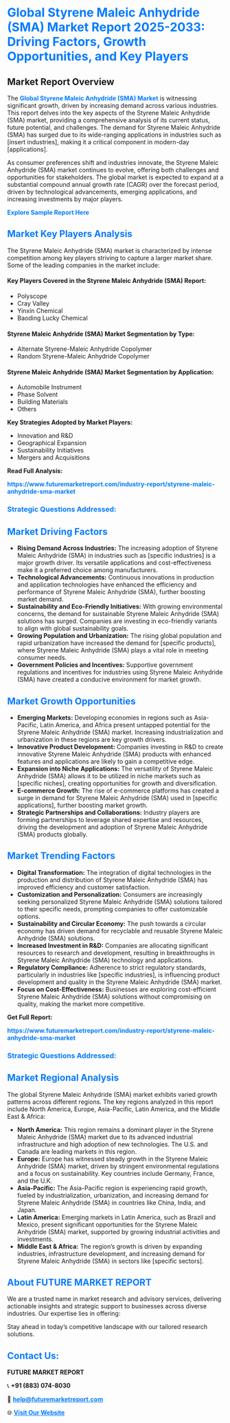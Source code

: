 <h1 style="color: #007BFF;">Global Styrene Maleic Anhydride (SMA) Market Report 2025-2033: Driving Factors, Growth Opportunities, and Key Players</h1>

<section id="overview">
<h2>Market Report Overview</h2>
<p>The <a href="https://www.futuremarketreport.com/industry-report/styrene-maleic-anhydride-sma-market" style="color: #007BFF; text-decoration: none;"><strong>Global Styrene Maleic Anhydride (SMA) Market</strong></a> is witnessing significant growth, driven by increasing demand across various industries. This report delves into the key aspects of the Styrene Maleic Anhydride (SMA) market, providing a comprehensive analysis of its current status, future potential, and challenges. The demand for Styrene Maleic Anhydride (SMA) has surged due to its wide-ranging applications in industries such as [insert industries], making it a critical component in modern-day [applications].</p>
<p>As consumer preferences shift and industries innovate, the Styrene Maleic Anhydride (SMA) market continues to evolve, offering both challenges and opportunities for stakeholders. The global market is expected to expand at a substantial compound annual growth rate (CAGR) over the forecast period, driven by technological advancements, emerging applications, and increasing investments by major players.</p>
</section>

<section id="overview">
<p><a href="https://www.futuremarketreport.com/request-sample/reportId=83540" style="color: #007BFF; text-decoration: none;"><strong>Explore Sample Report Here</strong></a></p>
</section>

<section id="key-players">
<h2 style="color: #007BFF;">Market Key Players Analysis</h2>
<p>The Styrene Maleic Anhydride (SMA) market is characterized by intense competition among key players striving to capture a larger market share. Some of the leading companies in the market include:</p>
<h4>Key Players Covered in the Styrene Maleic Anhydride (SMA) Report:</h4>
<ul><li>Polyscope</li><li>Cray Valley</li><li>Yinxin Chemical</li><li>Baoding Lucky Chemical</li></ul>
<h4>Styrene Maleic Anhydride (SMA) Market Segmentation by Type:</h4>
<ul><li>Alternate Styrene-Maleic Anhydride Copolymer</li><li>Random Styrene-Maleic Anhydride Copolymer</li></ul>

<h4>Styrene Maleic Anhydride (SMA) Market Segmentation by Application:</h4>
<ul><li>Automobile Instrument</li><li>Phase Solvent</li><li>Building Materials</li><li>Others</li></ul>
<p><strong>Key Strategies Adopted by Market Players:</strong></p>
<ul>
<li>Innovation and R&D</li>
<li>Geographical Expansion</li>
<li>Sustainability Initiatives</li>
<li>Mergers and Acquisitions</li>
</ul>
</section>

<section>
<p><strong>Read Full Analysis: </strong></p><a href="https://www.futuremarketreport.com/industry-report/styrene-maleic-anhydride-sma-market" style="color: #007BFF; text-decoration: none;"><strong>https://www.futuremarketreport.com/industry-report/styrene-maleic-anhydride-sma-market</strong></a>
<h3 style="color: #007BFF;">Strategic Questions Addressed:</h3>
</section>

<section id="driving-factors">
<h2 style="color: #007BFF;">Market Driving Factors</h2>
<ul>
<li><strong>Rising Demand Across Industries:</strong> The increasing adoption of Styrene Maleic Anhydride (SMA) in industries such as [specific industries] is a major growth driver. Its versatile applications and cost-effectiveness make it a preferred choice among manufacturers.</li>
<li><strong>Technological Advancements:</strong> Continuous innovations in production and application technologies have enhanced the efficiency and performance of Styrene Maleic Anhydride (SMA), further boosting market demand.</li>
<li><strong>Sustainability and Eco-Friendly Initiatives:</strong> With growing environmental concerns, the demand for sustainable Styrene Maleic Anhydride (SMA) solutions has surged. Companies are investing in eco-friendly variants to align with global sustainability goals.</li>
<li><strong>Growing Population and Urbanization:</strong> The rising global population and rapid urbanization have increased the demand for [specific products], where Styrene Maleic Anhydride (SMA) plays a vital role in meeting consumer needs.</li>
<li><strong>Government Policies and Incentives:</strong> Supportive government regulations and incentives for industries using Styrene Maleic Anhydride (SMA) have created a conducive environment for market growth.</li>
</ul>
</section>

<section id="growth-opportunities">
<h2 style="color: #007BFF;">Market Growth Opportunities</h2>
<ul>
<li><strong>Emerging Markets:</strong> Developing economies in regions such as Asia-Pacific, Latin America, and Africa present untapped potential for the Styrene Maleic Anhydride (SMA) market. Increasing industrialization and urbanization in these regions are key growth drivers.</li>
<li><strong>Innovative Product Development:</strong> Companies investing in R&D to create innovative Styrene Maleic Anhydride (SMA) products with enhanced features and applications are likely to gain a competitive edge.</li>
<li><strong>Expansion into Niche Applications:</strong> The versatility of Styrene Maleic Anhydride (SMA) allows it to be utilized in niche markets such as [specific niches], creating opportunities for growth and diversification.</li>
<li><strong>E-commerce Growth:</strong> The rise of e-commerce platforms has created a surge in demand for Styrene Maleic Anhydride (SMA) used in [specific applications], further boosting market growth.</li>
<li><strong>Strategic Partnerships and Collaborations:</strong> Industry players are forming partnerships to leverage shared expertise and resources, driving the development and adoption of Styrene Maleic Anhydride (SMA) products globally.</li>
</ul>
</section>

<section id="trending-factors">
<h2 style="color: #007BFF;">Market Trending Factors</h2>
<ul>
<li><strong>Digital Transformation:</strong> The integration of digital technologies in the production and distribution of Styrene Maleic Anhydride (SMA) has improved efficiency and customer satisfaction.</li>
<li><strong>Customization and Personalization:</strong> Consumers are increasingly seeking personalized Styrene Maleic Anhydride (SMA) solutions tailored to their specific needs, prompting companies to offer customizable options.</li>
<li><strong>Sustainability and Circular Economy:</strong> The push towards a circular economy has driven demand for recyclable and reusable Styrene Maleic Anhydride (SMA) solutions.</li>
<li><strong>Increased Investment in R&D:</strong> Companies are allocating significant resources to research and development, resulting in breakthroughs in Styrene Maleic Anhydride (SMA) technology and applications.</li>
<li><strong>Regulatory Compliance:</strong> Adherence to strict regulatory standards, particularly in industries like [specific industries], is influencing product development and quality in the Styrene Maleic Anhydride (SMA) market.</li>
<li><strong>Focus on Cost-Effectiveness:</strong> Businesses are exploring cost-efficient Styrene Maleic Anhydride (SMA) solutions without compromising on quality, making the market more competitive.</li>
</ul>
</section>

<section>
<p><strong>Get Full Report: </strong></p><a href="https://www.futuremarketreport.com/industry-report/styrene-maleic-anhydride-sma-market" style="color: #007BFF; text-decoration: none;"><strong>https://www.futuremarketreport.com/industry-report/styrene-maleic-anhydride-sma-market</strong></a>
<h3 style="color: #007BFF;">Strategic Questions Addressed:</h3>
</section>


<section id="regional-analysis">
<h2 style="color: #007BFF;">Market Regional Analysis</h2>
<p>The global Styrene Maleic Anhydride (SMA) market exhibits varied growth patterns across different regions. The key regions analyzed in this report include North America, Europe, Asia-Pacific, Latin America, and the Middle East & Africa:</p>
<ul>
<li><strong>North America:</strong> This region remains a dominant player in the Styrene Maleic Anhydride (SMA) market due to its advanced industrial infrastructure and high adoption of new technologies. The U.S. and Canada are leading markets in this region.</li>
<li><strong>Europe:</strong> Europe has witnessed steady growth in the Styrene Maleic Anhydride (SMA) market, driven by stringent environmental regulations and a focus on sustainability. Key countries include Germany, France, and the U.K.</li>
<li><strong>Asia-Pacific:</strong> The Asia-Pacific region is experiencing rapid growth, fueled by industrialization, urbanization, and increasing demand for Styrene Maleic Anhydride (SMA) in countries like China, India, and Japan.</li>
<li><strong>Latin America:</strong> Emerging markets in Latin America, such as Brazil and Mexico, present significant opportunities for the Styrene Maleic Anhydride (SMA) market, supported by growing industrial activities and investments.</li>
<li><strong>Middle East & Africa:</strong> The region’s growth is driven by expanding industries, infrastructure development, and increasing demand for Styrene Maleic Anhydride (SMA) in sectors like [specific sectors].</li>
</ul>
</section>

<footer>
<h2 style="color: #007BFF;">About FUTURE MARKET REPORT</h2>
<p>We are a trusted name in market research and advisory services, delivering actionable insights and strategic support to businesses across diverse industries. Our expertise lies in offering:</p>

<p>Stay ahead in today’s competitive landscape with our tailored research solutions.</p>

<h2 style="color: #007BFF;">Contact Us:</h2>
<p><strong>FUTURE MARKET REPORT</strong></p>
<p>📞 <strong>+91 (883) 074-8030</strong></p>
<p>📧 <strong><a href="mailto:help@futuremarketreport.com" style="color: #007BFF;">help@futuremarketreport.com</a></strong></p>
<p>🌐 <strong><a href="https://www.futuremarketreport.com/" style="color: #007BFF;">Visit Our Website</a></strong></p>
</footer>